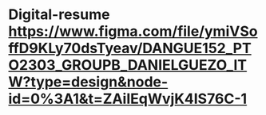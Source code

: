 # Digital-resume https://www.figma.com/file/ymiVSoffD9KLy70dsTyeav/DANGUE152_PTO2303_GROUPB_DANIELGUEZO_ITW?type=design&node-id=0%3A1&t=ZAiIEqWvjK4IS76C-1